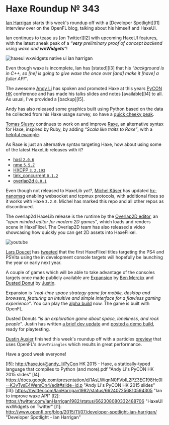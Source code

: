 [_template]: ../templates/roundup.html
[date]: / "2015-11-04 09:20:00"
[modified]: / "2015-11-09 14:30:00"
[published]: / "2015-11-09 15:30:00"
[social]: /img/342/seeker.png ""
[“”]: a ""
# Haxe Roundup № 343

[Ian Harrigan][tw1] starts this week's roundup off with a [Developer Spotlight][l1]
interview over on the OpenFL blog, talking about his himself and HaxeUI.

Ian continues to tease us [on Twitter][l2] with upcoming HaxeUI features, with 
the latest sneak peak  of a _“**very** preliminary proof of concept backend
using waxe and **wxWidgets**”_!

![haxeui wxwidgets native ui ian harrigan](/img/343/haxeui.png "HaxeUI v2 using wxWidgets! Native UI!")

Even though waxe is incomplete, Ian has [stated][l3] that his _“background is in
C++, so [he] is going to give waxe the once over [and] make it [have] a fuller
API”_.

The awesome [Andy Li][tw2] has spoken and promoted Haxe at this years
[PyCON HK][tw3] conference and has made his talks slides and notes [available][l4]
to all. As usual, I've provided a [backup][l5].

Andy has also released some graphics built using Python based on the data he
collected from his Haxe usage survey, so have a [quick cheeky peak][l6].

[Tomas Slusny][tw4] continues to work on and improve [Raxe][l7], an alternative
syntax for Haxe, inspired by Ruby, by adding _“Scala like traits to Raxe”_, with
a [helpful example][l8].

As Raxe is just an alternative syntax targeting Haxe, how about using some
of the latest HaxeLib releases with it?

- [hxsl `2.0.6`][l9]
- [nme `5.5.7`][l10]
- [HXCPP `3.2.193`][l11]
- [tink_concurrent `0.1.2`][l12]
- [overlap2d `0.0.1`][l13]

Even though not released to HaxeLib _yet?_, [Michel Käser][tw5] has updated
[hx-nanomsg][l14] enabling websocket and tcpmux protocols, with additional
fixes so it works with Haxe `3.2.0`. Michel has marked this repo and all other
repos as discontinued.

The overlap2d HaxeLib release is the runtime by the 
[Overlap2D editor][l15], an _“open minded editor for modern 2D games”_,
which loads and renders scene in HaxeFlixel. The Overlap2D team has also
released a video showcasing how quickly you can get 2D assets into HaxeFlixel.

![youtube](rqsLudrS8ko)

[Lars Doucet][tw6] has [tweeted][l16] that the first HaxeFlixel titles targeting
the PS4 and PSVita using the in development console targets will hopefully
be launching the year or early next year.

A couple of games which will be able to take advantage of the consoles targets once
made publicly available are [Expansion][l17] by [Ben Merckx][tw7] and 
[Dusted Donut][l18] by [Justin][tw8].

Expansion is _“real-time space strategy game for mobile, desktop and browsers,
featuring an intuitive and simple interface for a flawless gaming experience”_.
You can play the [alpha build][l19] now. The game is built with OpenFL.

Dusted Donuts _“is an exploration game about space, loneliness, and rock people”_.
Justin has written [a brief dev update][l20] and [posted a demo build][l21], ready
for playtesting.

[Dustin Auxier][tw9] finished this week's roundup off with a particles 
[preview][l22] that uses OpenFL's `drawTriangles` which results in great 
performance.

Have a good week everyone!

[tw9]: https://twitter.com/dustinaux "@dustinaux"
[tw8]: https://twitter.com/JuiceBoos "@JuiceBoos"
[tw7]: https://twitter.com/benmerckx "@benmerckx"
[tw6]: https://twitter.com/larsiusprime "@larsiusprime"
[tw5]: https://twitter.com/michelkaeser "@michelkaeser"
[tw4]: https://twitter.com/_deathbeam "@_deathbeam"
[tw3]: https://twitter.com/pyconhk "@pyconhk"
[tw2]: https://twitter.com/andy_li "@andy_li"
[tw1]: https://twitter.com/IanHarrigan1982 "@IanHarrigan1982"
	
[l22]: https://twitter.com/dustinaux/status/663128668068270084 "OpenFL particles teaser"
[l21]: http://juiceboxdevblog.blogspot.co.uk/2015/11/dusted-donuts-enters-playtesting-with.html "Dusted Donuts Playtesting"
[l20]: http://juiceboxdevblog.blogspot.co.uk/2015/11/dusted-donuts-and-newgrounds.html "Dusted Donuts and Newgrounds"
[l19]: http://alpha.expansionrts.com/ "Playtest Expansion RTS"
[l18]: http://juicebox.itch.io/dusted?secret=f2O1i5p1bxDnowQcWSRjek0Aqg "Playtest Dusted Donuts"
[l17]: http://expansionrts.com/ "Epansion RTS"
[l16]: https://twitter.com/larsiusprime/status/662648467949359104 "HaxeFlixel PS4 and PSVita games out this year"
[l15]: http://overlap2d.com/ "Overlap2D Editor"
[l14]: https://github.com/michelkaeser/hx-nanomsg "hx-nanomsg on GitHub"
[l13]: http://lib.haxe.org/p/overlap2d "Overlap2D on HaxeLib"
[l12]: http://lib.haxe.org/p/tink_concurrent "tink_concurrent on HaxeLib"
[l11]: http://lib.haxe.org/p/hxcpp "HXCPP on HaxeLib"
[l10]: http://lib.haxe.org/p/nme "NME on HaxeLib"
[l9]: http://lib.haxe.org/p/hxsl "hxsl on HaxeLib"
[l8]: https://github.com/nondev/raxe/blob/master/examples/Traits.rx "Raxe Traits Example on GitHub"
[l7]: https://github.com/nondev/raxe "Raxe on GitHub"
[l6]: https://github.com/andyli/haxe-usage-survey/tree/master/out "Haxe Usage Survey Results"
[l5]: http://haxe.io/@andy_li/PyCon HK 2015 - Haxe, a statically-typed language that compiles to Python (and more).pdf "Andy Li's PyCON HK 2015 slides"
[l4]: https://docs.google.com/presentation/d/1AsLWiqnN0FVbIL2PZ3EC198Hc0l--K3vTysE4WemOn4/edit#slide=id.p "Andy Li's PyCON HK 2015 slides"
[l3]: https://twitter.com/IanHarrigan1982/status/662407256810594305 "Ian to improve waxe API"
[l2]: https://twitter.com/IanHarrigan1982/status/662308080332488706 "HaxeUI wxWidgets on Twitter"
[l1]: http://www.openfl.org/blog/2015/11/07/developer-spotlight-ian-harrigan/ "Developer Spotlight - Ian Harrigan"